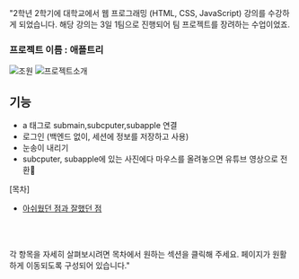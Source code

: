 
"2학년 2학기에 대학교에서 웹 프로그래밍 (HTML, CSS, JavaScript) 강의를 수강하게 되었습니다. 해당 강의는 3일 1팀으로 진행되어 팀 프로젝트를 장려하는 수업이었죠.

### 프로젝트 이름 : 애플트리 

![조원](https://github.com/kim-jong-hak/Web-Team-Project/assets/106467549/38fd3677-4df6-47d0-a439-dca09818d6cf)
![프로젝트소개](https://github.com/kim-jong-hak/Web-Team-Project/assets/106467549/526be213-8ea6-4b5a-9ff9-95e1109ce529)

## 기능
- a 태그로 submain,subcputer,subapple 연결
- 로그인 (백엔드 없이, 세션에 정보를 저장하고 사용)
- 눈송이 내리기 
- subcputer, subapple에 있는 사진에다 마우스를 올려놓으면 유튜브 영상으로 전환
  

[목차]

- <a href=" ">아쉬웠던 점과 잘했던 점</a>

<br><br>

각 항목을 자세히 살펴보시려면 목차에서 원하는 섹션을 클릭해 주세요. 
페이지가 원활하게 이동되도록 구성되어 있습니다."
